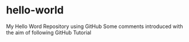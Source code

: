 # hello-world
My Hello Word Repository using GitHub
Some comments introduced with the aim of following GitHub Tutorial
